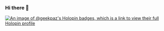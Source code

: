 ### Hi there 👋

<!--
**geekpaz/geekpaz** is a ✨ _special_ ✨ repository because its `README.md` (this file) appears on your GitHub profile.

Here are some ideas to get you started:

- 🔭 I’m currently working on ...
- 🌱 I’m currently learning ...
- 👯 I’m looking to collaborate on ...
- 🤔 I’m looking for help with ...
- 💬 Ask me about ...
- 📫 How to reach me: ...
- 😄 Pronouns: ...
- ⚡ Fun fact: ...
-->
[![An image of @geekpaz's Holopin badges, which is a link to view their full Holopin profile](https://holopin.me/geekpaz)](https://holopin.io/@geekpaz)
